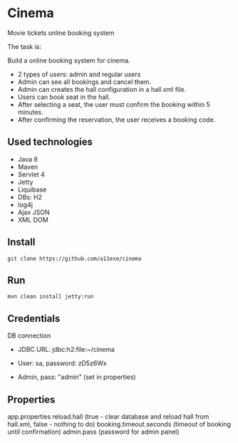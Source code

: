 # Cinema
Movie tickets online booking system

The task is:

Build a online booking system for cinema.

 * 2 types of users: admin and regular users
 * Admin can see all bookings and  cancel them.
 * Admin can creates the hall configuration in a hall.xml file.
 * Users can book seat in the hall.
 * After selecting a seat, the user must confirm the booking within 5 minutes.
 * After confirming the reservation, the user receives a booking code.
    
## Used technologies

+ Java 8
+ Maven
+ Servlet 4
+ Jetty
+ Liquibase
+ DBs: H2
+ log4j
+ Ajax JSON
+ XML DOM

## Install

    git clone https://github.com/a11exe/cinema
    
## Run

    mvn clean install jetty:run

## Credentials
DB connection
+ JDBC URL: jdbc:h2:file:~/cinema
+ User: sa, password: zD5z6Wx

+ Admin, pass: "admin" (set in properties)

## Properties
app.properties
reload.hall (true - clear database and reload hall from hall.xml, false - nothing to do)
booking.timeout.seconds (timeout of booking until confirmation)
admin.pass (password for admin panel)